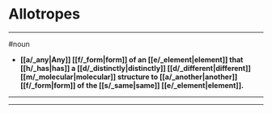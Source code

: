 # Allotropes
---
#noun
- **[[a/_any|Any]] [[f/_form|form]] of an [[e/_element|element]] that [[h/_has|has]] a [[d/_distinctly|distinctly]] [[d/_different|different]] [[m/_molecular|molecular]] structure to [[a/_another|another]] [[f/_form|form]] of the [[s/_same|same]] [[e/_element|element]].**
---
---

